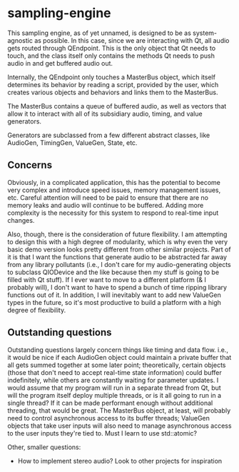 # sampling-engine

This sampling engine, as of yet unnamed, is designed to be as system-agnostic as possible. In this case, since we are interacting with Qt, all audio gets routed through QEndpoint. This is the only object that Qt needs to touch, and the class itself only contains the methods Qt needs to push audio in and get buffered audio out.

Internally, the QEndpoint only touches a MasterBus object, which itself determines its behavior by reading a script, provided by the user, which creates various objects and behaviors and links them to the MasterBus.

The MasterBus contains a queue of buffered audio, as well as vectors that allow it to interact with all of its subsidiary audio, timing, and value generators.

Generators are subclassed from a few different abstract classes, like AudioGen, TimingGen, ValueGen, State, etc.

## Concerns

Obviously, in a complicated application, this has the potential to become very complex and introduce speed issues, memory management issues, etc. Careful attention will need to be paid to ensure that there are no memory leaks and audio will continue to be buffered. Adding more complexity is the necessity for this system to respond to real-time input changes.

Also, though, there is the consideration of future flexibility. I am attempting to design this with a high degree of modularity, which is why even the very basic demo version looks pretty different from other similar projects. Part of it is that I want the functions that generate audio to be abstracted far away from any library pollutants (i.e., I don't care for my audio-generating objects to subclass QIODevice and the like because then my stuff is going to be filled with Qt stuff). If I ever want to move to a different platform (& I probably will), I don't want to have to spend a bunch of time ripping library functions out of it. In addition, I will inevitably want to add new ValueGen types in the future, so it's most productive to build a platform with a high degree of flexibility.

## Outstanding questions

Outstanding questions largely concern things like timing and data flow. i.e., it would be nice if each AudioGen object could maintain a private buffer that all gets summed together at some later point; theoretically, certain objects (those that don't need to accept real-time state information) could buffer indefinitely, while others are constantly waiting for parameter updates. I would assume that my program will run in a separate thread from Qt, but will the program itself deploy multiple threads, or is it all going to run in a single thread? If it can be made performant enough without additional threading, that would be great. The MasterBus object, at least, will probably need to control asynchronous access to its buffer threads; ValueGen objects that take user inputs will also need to manage asynchronous access to the user inputs they're tied to. Must I learn to use std::atomic?

Other, smaller questions:
- How to implement stereo audio? Look to other projects for inspiration